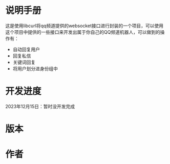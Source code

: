 # 说明手册

这是使用libcurl将qq频道提供的websocket接口进行封装的一个项目，可以使用这个项目中提供的一些接口来开发出属于你自己的QQ频道机器人，可以做到的操作有：
- 自动回复用户
- 回复私信
- 关键词回复
- 将用户划分进身份组中

# 开发进度

2023年12月15日：暂时没开发完成

# 版本

# 作者